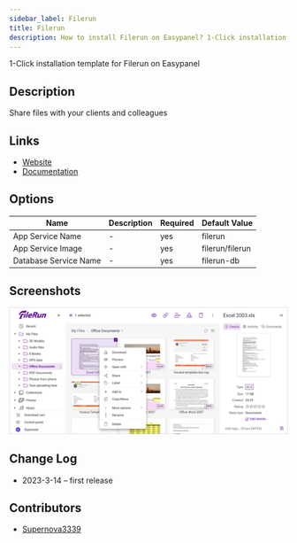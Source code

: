 ```yaml
---
sidebar_label: Filerun
title: Filerun
description: How to install Filerun on Easypanel? 1-Click installation template for Filerun on Easypanel
---
```


<!-- generated -->

1-Click installation template for Filerun on Easypanel

## Description

Share files with your clients and colleagues

## Links

- [Website](https://filerun.com/)
- [Documentation](https://docs.filerun.com)

## Options

Name | Description | Required | Default Value
-|-|-|-
App Service Name | - | yes | filerun
App Service Image | - | yes | filerun/filerun
Database Service Name | - | yes | filerun-db

## Screenshots

![Filerun Screenshot](./assets/screenshot.jpg)

## Change Log

- 2023-3-14 – first release

## Contributors

- [Supernova3339](https://github.com/supernova3339)
